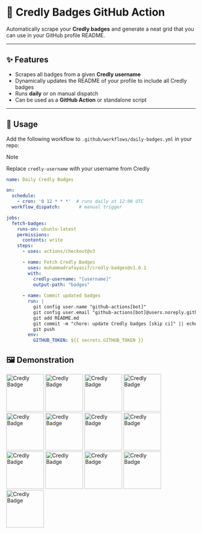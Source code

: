 # 🏅 Credly Badges GitHub Action

Automatically scrape your **Credly badges** and generate a neat grid that you can use in your GitHub profile README.

---

## ✨ Features
- Scrapes all badges from a given **Credly username**  
- Dynamically updates the README of your profile to include all Credly badges
- Runs **daily** or on manual dispatch  
- Can be used as a **GitHub Action** or standalone script  

---

## 🚀 Usage

Add the following workflow to `.github/workflows/daily-badges.yml` in your repo:

>[!NOTE]
> Replace `credly-username` with your username from Credly

```yaml
name: Daily Credly Badges

on:
  schedule:
    - cron: '0 12 * * *'  # runs daily at 12:00 UTC
  workflow_dispatch:       # manual trigger

jobs:
  fetch-badges:
    runs-on: ubuntu-latest
    permissions:
      contents: write
    steps:
      - uses: actions/checkout@v3

      - name: Fetch Credly Badges
        uses: muhammadrafayasif/credly-badges@v1.0.1
        with:
          credly-username: "[username]"
          output-path: "badges"
          
      - name: Commit updated badges
        run: |
          git config user.name "github-actions[bot]"
          git config user.email "github-actions[bot]@users.noreply.github.com"
          git add README.md
          git commit -m "chore: update Credly badges [skip ci]" || echo "No changes to commit"
          git push
        env:
          GITHUB_TOKEN: ${{ secrets.GITHUB_TOKEN }}
```
## 🖼️ Demonstration
<!-- START_CREDLY_BADGES -->
<a href="https://www.credly.com/badges/7806219c-f1a9-4335-bd83-92d7e7812dc3"><img src="https://wsrv.nl/?url=https://images.credly.com/images/6eb08161-0425-4fc0-b66c-a1138dee7953/image.png" alt="Credly Badge" width="100"/></a>
<a href="https://www.credly.com/badges/e8565dd7-0725-42cf-bd1d-6d82edda4651"><img src="https://wsrv.nl/?url=https://images.credly.com/images/1dc40257-c856-4e6b-9a92-29be936a9e7c/image.png" alt="Credly Badge" width="100"/></a>
<a href="https://www.credly.com/badges/438cfebe-6dc9-48ac-874b-be76337c39f6"><img src="https://wsrv.nl/?url=https://images.credly.com/images/42ce4209-8839-431a-9046-f2ce2e72e04b/Coursera_20Data_20Science_20Professional_20Certificate.png" alt="Credly Badge" width="100"/></a>
<a href="https://www.credly.com/badges/8ffd7d48-35e7-443a-a2dd-56da6d3d8b29"><img src="https://wsrv.nl/?url=https://images.credly.com/images/169512d3-cef6-43e3-bec8-e6af2723a076/image.png" alt="Credly Badge" width="100"/></a>
<a href="https://www.credly.com/badges/cb9141d9-4679-4c64-9f1a-e57e289fd59c"><img src="https://wsrv.nl/?url=https://images.credly.com/images/56c60565-e945-4bcd-b8a6-9b2f43e1b0d9/Coursera_20Machine_20Learning_20with_20Python_20V2.png" alt="Credly Badge" width="100"/></a>
<a href="https://www.credly.com/badges/12562254-ac2b-4f7c-a639-57345625b1fc"><img src="https://wsrv.nl/?url=https://images.credly.com/images/9da3eedf-fda3-4e81-bb46-d174b4699bf1/image.png" alt="Credly Badge" width="100"/></a>
<a href="https://www.credly.com/badges/2ac944b2-576b-4f3d-97d4-68ba8f5b4d3b"><img src="https://wsrv.nl/?url=https://images.credly.com/images/950038fc-2519-4f79-8827-f71caf0f5095/image.png" alt="Credly Badge" width="100"/></a>
<a href="https://www.credly.com/badges/e4f9b7ce-933a-460d-9548-8b27ce8c28ef"><img src="https://wsrv.nl/?url=https://images.credly.com/images/f2573aac-d21c-483d-acda-afaa366b4f51/image.png" alt="Credly Badge" width="100"/></a>
<a href="https://www.credly.com/badges/66aa6289-de27-4558-96ba-7df870534372"><img src="https://wsrv.nl/?url=https://images.credly.com/images/46defa53-a922-47bd-94ea-b43488f5cd8a/Data_Science_Methodology_Foundational.png" alt="Credly Badge" width="100"/></a>
<a href="https://www.credly.com/badges/157aad74-b9d9-4870-a20b-259e61d6b51e"><img src="https://wsrv.nl/?url=https://images.credly.com/images/4dd14b9d-2750-43bc-a5f6-27970c0de0fa/image.png" alt="Credly Badge" width="100"/></a>
<a href="https://www.credly.com/badges/c6822347-a593-4df6-95de-26622c3eca45"><img src="https://wsrv.nl/?url=https://images.credly.com/images/40bee502-a5b3-4365-90e7-57eed5067594/image.png" alt="Credly Badge" width="100"/></a>
<a href="https://www.credly.com/badges/bfa6fe18-08c1-4a66-be9b-b32e0dbfeb62"><img src="https://wsrv.nl/?url=https://images.credly.com/images/1447954e-9923-4703-a647-eac80e5f0682/image.png" alt="Credly Badge" width="100"/></a>
<a href="https://www.credly.com/badges/dda8ec7a-abd0-459b-b750-2bb3d35998f8"><img src="https://wsrv.nl/?url=https://images.credly.com/images/5fc2d535-e716-46c4-881a-f4822b8da0e5/Cognitive_Class_-_What_is_Data_Science.png" alt="Credly Badge" width="100"/></a>
<!-- END_CREDLY_BADGES -->

